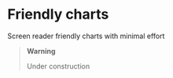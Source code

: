 # Friendly charts

Screen reader friendly charts with minimal effort

> **Warning**
>
> Under construction
